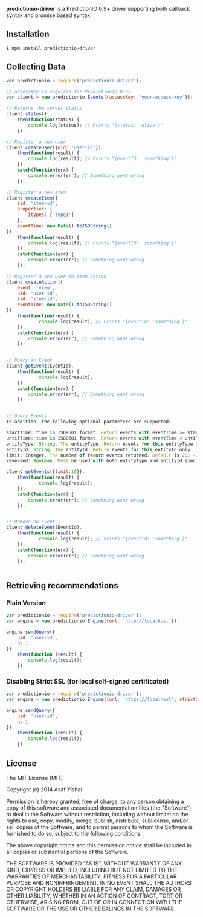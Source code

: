 **predictionio-driver** is a PredictionIO 0.9+ driver supporting both callback syntax and promise based syntax.

## Installation

    $ npm install predictionio-driver

## Collecting Data

```js
var predictionio = require('predictionio-driver');

// accessKey is required for PredictionIO 0.9+
var client = new predictionio.Events({accessKey: 'your-access-key'});

// Returns the server status
client.status().
	then(function(status) {
		console.log(status); // Prints "{status: 'alive'}"
	});

// Register a new user
client.createUser({uid: 'user-id'}).
	then(function(result) {
		console.log(result); // Prints "{eventId: 'something'}"
	}).
	catch(function(err) {
		console.error(err); // Something went wrong
	});

// Register a new item
client.createItem({
	iid: 'item-id',
	properties: {
		itypes: ['type1']
	},
	eventTime: new Date().toISOString()
}).
	then(function(result) {
		console.log(result); // Prints "{eventId: 'something'}"
	}).
	catch(function(err) {
		console.error(err); // Something went wrong
	});

// Register a new user-to-item action
client.createAction({
	event: 'view',
	uid: 'user-id',
	iid: 'item-id',
	eventTime: new Date().toISOString()
}).
	then(function(result) {
			console.log(result); // Prints "{eventId: 'something'}"
	}).
	catch(function(err) {
		console.error(err); // Something went wrong
	});


// Query an Event
client.getEvent(EventId).
	then(function(result) {
			console.log(result);
	}).
	catch(function(err) {
		console.error(err); // Something went wrong
	});


// Query Events
In addition, the following optional parameters are supported:

startTime: time in ISO8601 format. Return events with eventTime >= startTime.
untilTime: time in ISO8601 format. Return events with eventTime < untilTime.
entityType: String. The entityType. Return events for this entityType only.
entityId: String. The entityId. Return events for this entityId only.
limit: Integer. The number of record events returned. Default is 20. -1 to get all.
reversed: Boolean. Must be used with both entityType and entityId specified, returns events in reversed chronological order. Default is false.

client.getEvents({limit:10}).
	then(function(result) {
			console.log(result);
	}).
	catch(function(err) {
		console.error(err); // Something went wrong
	});


// Remove an Event
client.deleteEvent(EventId).
	then(function(result) {
			console.log(result); // Prints "{eventId: 'something'}"
	}).
	catch(function(err) {
		console.error(err); // Something went wrong
	});



```

## Retrieving recommendations

### Plain Version
```js
var predictionio = require('predictionio-driver');
var engine = new predictionio.Engine({url: 'http://localhost'});

engine.sendQuery({
	uid: 'user-id',
	n: 1
}).
	then(function (result) {
		console.log(result);
	});
```

### Disabling Strict SSL (for local self-signed certificated)
```js
var predictionio = require('predictionio-driver');
var engine = new predictionio.Engine({url: 'https://localhost', strictSSL: false});

engine.sendQuery({
	uid: 'user-id',
	n: 1
}).
	then(function (result) {
		console.log(result);
	});
```

## License

The MIT License (MIT)

Copyright (c) 2014 Asaf Yishai

Permission is hereby granted, free of charge, to any person obtaining a copy of
this software and associated documentation files (the "Software"), to deal in
the Software without restriction, including without limitation the rights to
use, copy, modify, merge, publish, distribute, sublicense, and/or sell copies of
the Software, and to permit persons to whom the Software is furnished to do so,
subject to the following conditions:

The above copyright notice and this permission notice shall be included in all
copies or substantial portions of the Software.

THE SOFTWARE IS PROVIDED "AS IS", WITHOUT WARRANTY OF ANY KIND, EXPRESS OR
IMPLIED, INCLUDING BUT NOT LIMITED TO THE WARRANTIES OF MERCHANTABILITY, FITNESS
FOR A PARTICULAR PURPOSE AND NONINFRINGEMENT. IN NO EVENT SHALL THE AUTHORS OR
COPYRIGHT HOLDERS BE LIABLE FOR ANY CLAIM, DAMAGES OR OTHER LIABILITY, WHETHER
IN AN ACTION OF CONTRACT, TORT OR OTHERWISE, ARISING FROM, OUT OF OR IN
CONNECTION WITH THE SOFTWARE OR THE USE OR OTHER DEALINGS IN THE SOFTWARE.

